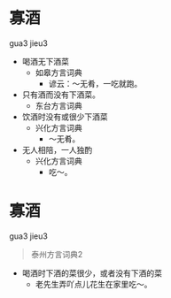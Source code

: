 # 寡酒
gua3 jieu3
+ 喝酒无下酒菜
  * 如皋方言词典
    - 谚云：～无肴，一吃就跑。
+ 只有酒而没有下酒菜。
  * 东台方言词典
+ 饮酒时没有或很少下酒菜
  * 兴化方言词典
    - ～无肴。
+ 无人相陪，一人独酌
  * 兴化方言词典
    - 吃～。


# 寡酒
gua3 jieu3
> 泰州方言词典2
- 喝酒时下酒的菜很少，或者没有下酒的菜
  - 老先生弄吖点儿花生在家里吃～。